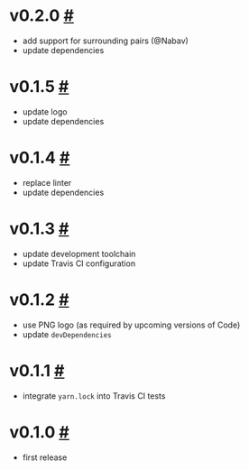 # v0.2.0 [#](https://github.com/idleberg/vscode-textile/releases/tag/v0.2.0)

- add support for surrounding pairs (@Nabav)
- update dependencies

# v0.1.5 [#](https://github.com/idleberg/vscode-textile/releases/tag/v0.1.5)

- update logo
- update dependencies

# v0.1.4 [#](https://github.com/idleberg/vscode-textile/releases/tag/0.1.4)

- replace linter
- update dependencies

# v0.1.3 [#](https://github.com/idleberg/vscode-textile/releases/tag/0.1.3)

- update development toolchain
- update Travis CI configuration

# v0.1.2 [#](https://github.com/idleberg/vscode-textile/releases/tag/0.1.2)

- use PNG logo (as required by upcoming versions of Code)
- update `devDependencies`

# v0.1.1 [#](https://github.com/idleberg/vscode-textile/releases/tag/0.1.1)

- integrate `yarn.lock` into Travis CI tests

# v0.1.0 [#](https://github.com/idleberg/vscode-textile/releases/tag/0.1.0)

- first release

